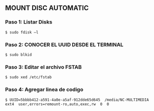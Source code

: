 
## MOUNT DISC AUTOMATIC

### Paso 1: Listar Disks

    $ sudo fdisk –l

### Paso 2: CONOCER EL UUID DESDE EL TERMINAL

    $ sudo blkid

### Paso 3: Editar el archivo FSTAB

    $ sudo xed /etc/fstab

### Paso 4: Agregar linea de codigo

    $ UUID=5bbbb412-a591-4a0e-a5af-912dde65d645  /media/NC-MULTIMEDIA  ext4  user,errors=remount-ro,auto,exec,rw  0  0

